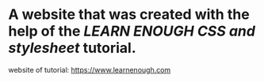 # A website that was created with the help of the *LEARN ENOUGH CSS and stylesheet* tutorial.
website of tutorial: https://www.learnenough.com